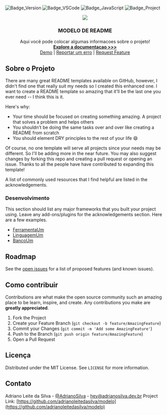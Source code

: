 
![Badge_Version](https://img.shields.io/badge/Version-1.0-ED2B88.svg) ![Badge_VSCode](https://img.shields.io/badge/MadeWith-VSCode-007ACC.svg) ![Badge_JavaScript](https://img.shields.io/badge/Language-Markdown-CCC.svg) ![Badge_Project](https://img.shields.io/badge/Projeto-Modelo-FFF.svg)

<!-- HEADER -->
<p align="center">
<a href="https://github.com/adrianoleitedasilva/modelo">
<!-- USO GERALMENTE O TAMANHO 1200 X 500 PX -->
    <img src="https://user-images.githubusercontent.com/6373438/124321434-0acee880-db54-11eb-93f3-13fdb023331c.png">
</a>

<h3 align="center">MODELO DE README</h3>

<p align="center">
    Aqui vocë pode colocar algumas informacoes sobre o projeto!
    <br />
        <a href="https://github.com/adrianoleitedasilva/modelo"><strong>Explore a documentacao >>></strong></a>
        <br />
        <a href="https://github.com/adrianoleitedasilva/modelo">Demo</a> |
        <a href="https://github.com/adrianoleitedasilva/modelo">Reportar um erro</a> | 
        <a href="https://github.com/adrianoleitedasilva/modelo">Request Feature</a>
  </p>
</p>

<!-- ABOUT THE PROJECT -->
## Sobre o Projeto

<!-- Aqui colocamos uma tela sobre o projeto -->
There are many great README templates available on GitHub, however, I didn't find one that really suit my needs so I created this enhanced one. I want to create a README template so amazing that it'll be the last one you ever need -- I think this is it.

Here's why:
* Your time should be focused on creating something amazing. A project that solves a problem and helps others
* You shouldn't be doing the same tasks over and over like creating a README from scratch
* You should element DRY principles to the rest of your life :smile:

Of course, no one template will serve all projects since your needs may be different. So I'll be adding more in the near future. You may also suggest changes by forking this repo and creating a pull request or opening an issue. Thanks to all the people have have contributed to expanding this template!

A list of commonly used resources that I find helpful are listed in the acknowledgements.

### Desenvolvimento

This section should list any major frameworks that you built your project using. Leave any add-ons/plugins for the acknowledgements section. Here are a few examples.
* [FerramentaUm](#)
* [LinguagemUm](#)
* [BancoUm](#)

## Roadmap

See the [open issues](https://github.com/othneildrew/Best-README-Template/issues) for a list of proposed features (and known issues).

## Como contribuir

Contributions are what make the open source community such an amazing place to be learn, inspire, and create. Any contributions you make are **greatly appreciated**.

1. Fork the Project
2. Create your Feature Branch (`git checkout -b feature/AmazingFeature`)
3. Commit your Changes (`git commit -m 'Add some AmazingFeature'`)
4. Push to the Branch (`git push origin feature/AmazingFeature`)
5. Open a Pull Request

## Licença

Distributed under the MIT License. See `LICENSE` for more information.

## Contato

Adriano Leite da Silva - [@AdrianoSilva](https://twitter.com/_adrianosilva89) - hey@adrianosilva.dev.br
Project Link: [https://github.com/adrianoleitedasilva/modelo](https://github.com/adrianoleitedasilva/modelo)

